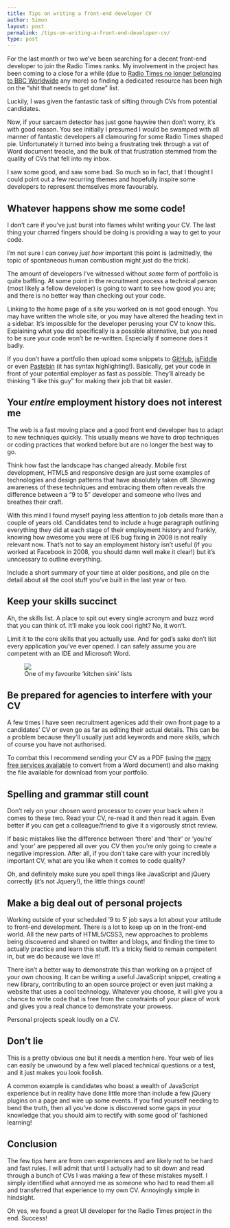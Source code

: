 ```yaml
---
title: Tips on writing a front-end developer CV
author: Simon
layout: post
permalink: /tips-on-writing-a-front-end-developer-cv/
type: post
---
```

For the last month or two we&#8217;ve been searching for a decent front-end developer to join the Radio Times ranks. My involvement in the project has been coming to a close for a while (due to [Radio Times no longer belonging to BBC Worldwide][1] any more) so finding a dedicated resource has been high on the &#8220;shit that needs to get done&#8221; list.

Luckily, I was given the fantastic task of sifting through CVs from potential candidates.

Now, if your sarcasm detector has just gone haywire then don&#8217;t worry, it&#8217;s with good reason. You see initially I presumed I would be swamped with all manner of fantastic developers all clamouring for some Radio Times shaped pie. Unfortunately it turned into being a frustrating trek through a vat of Word document treacle, and the bulk of that frustration stemmed from the quality of CVs that fell into my inbox.

I saw some good, and saw some bad. So much so in fact, that I thought I could point out a few recurring themes and hopefully inspire some developers to represent themselves more favourably.

## Whatever happens show me some code!

I don&#8217;t care if you&#8217;ve just burst into flames whilst writing your CV. The last thing your charred fingers should be doing is providing a way to get to your code.

I&#8217;m not sure I can convey *just how* important this point is (admittedly, the topic of spontaneous human combustion might just do the trick).

The amount of developers I&#8217;ve witnessed without *some* form of portfolio is quite baffling. At some point in the recruitment process a technical person (most likely a fellow developer) is going to want to see how good you are; and there is no better way than checking out your code.

Linking to the home page of a site you worked on is not good enough. You may have written the whole site, or you may have altered the heading text in a sidebar. It&#8217;s impossible for the developer perusing your CV to know this. Explaining what you did specifically is a possible alternative, but you need to be sure your code won&#8217;t be re-written. Especially if someone does it badly.

If you don&#8217;t have a portfolio then upload some snippets to [GitHub][2], [jsFiddle][3] or even [Pastebin][4] (it has syntax highlighting!). Basically, get your code in front of your potential employer as fast as possible. They&#8217;ll already be thinking &#8220;I like this guy&#8221; for making their job that bit easier.

## Your *entire* employment history does not interest me

The web is a fast moving place and a good front end developer has to adapt to new techniques quickly. This usually means we have to drop techniques or coding practices that worked before but are no longer the best way to go.

Think how fast the landscape has changed already. Mobile first development, HTML5 and responsive design are just some examples of technologies and design patterns that have absolutely taken off. Showing awareness of these techniques and embracing them often reveals the difference between a &#8220;9 to 5&#8243; developer and someone who lives and breathes their craft.

With this mind I found myself paying less attention to job details more than a couple of years old. Candidates tend to include a huge paragraph outlining everything they did at each stage of their employment history and frankly, knowing how awesome you were at IE6 bug fixing in 2008 is not really relevant now. That&#8217;s not to say an employment history isn&#8217;t useful (if you worked at Facebook in 2008, you should damn well make it clear!) but it&#8217;s unncessary to outline everything.

Include a short summary of your time at older positions, and pile on the detail about all the cool stuff you&#8217;ve built in the last year or two.

## Keep your skills succinct

Ah, the skills list. A place to spit out every single acronym and buzz word that you can think of. It&#8217;ll make you look cool right? No, it won&#8217;t.

Limit it to the core skills that you actually use. And for god&#8217;s sake don&#8217;t list every application you&#8217;ve ever opened. I can safely assume you are competent with an IDE and Microsoft Word.

<figure class="Figure">
    <img class="Figure-img" src="/assets/images/uploads/2011/10/Screen-shot-2011-10-20-at-23.55.22.png">
    <figcaption class="Figure-caption">
        One of my favourite &#8216;kitchen sink&#8217; lists
    </figcaption>
</figure>

## Be prepared for agencies to interfere with your CV

A few times I have seen recruitment agenices add their own front page to a candidates&#8217; CV or even go as far as editing their actual details. This can be a problem because they&#8217;ll usually just add keywords and more skills, which of course you have not authorised.

To combat this I recommend sending your CV as a PDF (using the [many free services available][5] to convert from a Word document) and also making the file available for download from your portfolio.

## Spelling and grammar still count

Don&#8217;t rely on your chosen word processor to cover your back when it comes to these two. Read your CV, re-read it and then read it again. Even better if you can get a colleague/friend to give it a vigorously strict review.

If basic mistakes like the difference between &#8216;there&#8217; and &#8216;their&#8217; or &#8216;you&#8217;re&#8217; and &#8216;your&#8217; are peppered all over you CV then you&#8217;re only going to create a negative impression. After all, if you don&#8217;t take care with your incredibly important CV, what are you like when it comes to code quality?

Oh, and definitely make sure you spell things like JavaScript and jQuery correctly (it&#8217;s not Jquery!), the little things count!

## Make a big deal out of personal projects

Working outside of your scheduled &#8217;9 to 5&#8242; job says a lot about your attitude to front-end development. There is a lot to keep up on in the front-end world. All the new parts of HTML5/CSS3, new approaches to problems being discovered and shared on twitter and blogs, and finding the time to actually practice and learn this stuff. It&#8217;s a tricky field to remain competent in, but we do because we love it!

There isn&#8217;t a better way to demonstrate this than working on a project of your own choosing. It can be writing a useful JavaScript snippet, creating a new library, contributing to an open source project or even just making a website that uses a cool technology. Whatever you choose, it will give you a chance to write code that is free from the constraints of your place of work and gives you a real chance to demonstrate your prowess.

Personal projects speak loudly on a CV.

## Don&#8217;t lie

This is a pretty obvious one but it needs a mention here. Your web of lies can easily be unwound by a few well placed technical questions or a test, and it just makes you look foolish.

A common example is candidates who boast a wealth of JavaScript experience but in reality have done little more than include a few jQuery plugins on a page and wire up some events. If you find yourself needing to bend the truth, then all you&#8217;ve done is discovered some gaps in your knowledge that you should aim to rectify with some good ol&#8217; fashioned learning!

## Conclusion

The few tips here are from own experiences and are likely not to be hard and fast rules. I will admit that until I actually had to sit down and read through a bunch of CVs I was making a few of these mistakes myself. I simply identified what annoyed me as someone who had to read them all and transferred that experience to my own CV. Annoyingly simple in hindsight.

Oh yes, we found a great UI developer for the Radio Times project in the end. Success!

 [1]: http://www.guardian.co.uk/media/2011/aug/16/bbc-completes-magazines-sell-off
 [2]: https://github.com/
 [3]: http://jsfiddle.net/
 [4]: http://pastebin.com/
 [5]: http://www.doc2pdf.net/
